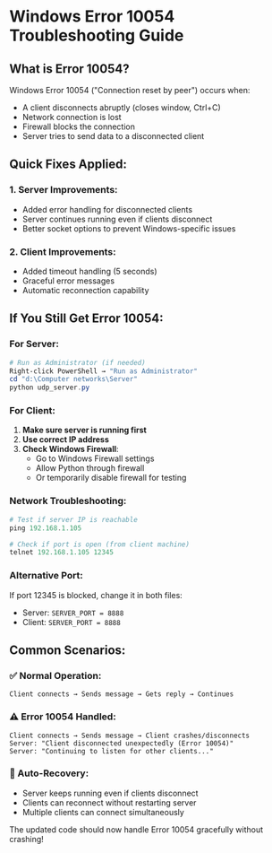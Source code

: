 # Windows Error 10054 Troubleshooting Guide

## What is Error 10054?
Windows Error 10054 ("Connection reset by peer") occurs when:
- A client disconnects abruptly (closes window, Ctrl+C)
- Network connection is lost
- Firewall blocks the connection
- Server tries to send data to a disconnected client

## Quick Fixes Applied:

### 1. Server Improvements:
- Added error handling for disconnected clients
- Server continues running even if clients disconnect
- Better socket options to prevent Windows-specific issues

### 2. Client Improvements:
- Added timeout handling (5 seconds)
- Graceful error messages
- Automatic reconnection capability

## If You Still Get Error 10054:

### For Server:
```powershell
# Run as Administrator (if needed)
Right-click PowerShell → "Run as Administrator"
cd "d:\Computer networks\Server"
python udp_server.py
```

### For Client:
1. **Make sure server is running first**
2. **Use correct IP address**
3. **Check Windows Firewall**:
   - Go to Windows Firewall settings
   - Allow Python through firewall
   - Or temporarily disable firewall for testing

### Network Troubleshooting:
```powershell
# Test if server IP is reachable
ping 192.168.1.105

# Check if port is open (from client machine)
telnet 192.168.1.105 12345
```

### Alternative Port:
If port 12345 is blocked, change it in both files:
- Server: `SERVER_PORT = 8888`
- Client: `SERVER_PORT = 8888`

## Common Scenarios:

### ✅ Normal Operation:
```
Client connects → Sends message → Gets reply → Continues
```

### ⚠️ Error 10054 Handled:
```
Client connects → Sends message → Client crashes/disconnects
Server: "Client disconnected unexpectedly (Error 10054)"
Server: "Continuing to listen for other clients..."
```

### 🔄 Auto-Recovery:
- Server keeps running even if clients disconnect
- Clients can reconnect without restarting server
- Multiple clients can connect simultaneously

The updated code should now handle Error 10054 gracefully without crashing!
